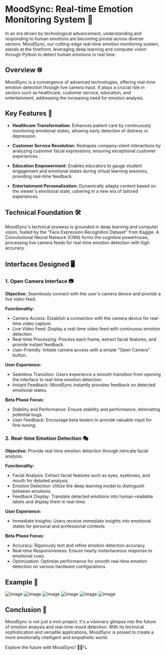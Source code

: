 # MoodSync: Real-time Emotion Monitoring System 🚀

In an era driven by technological advancement, understanding and responding to human emotions are becoming pivotal across diverse sectors. MoodSync, our cutting-edge real-time emotion monitoring system, stands at the forefront, leveraging deep learning and computer vision through Python to detect human emotions in real time.

## Overview 🌐

MoodSync is a convergence of advanced technologies, offering real-time emotion detection through live camera input. It plays a crucial role in sectors such as healthcare, customer service, education, and entertainment, addressing the increasing need for emotion analysis.

## Key Features 🌈

- **Healthcare Transformation:** Enhances patient care by continuously monitoring emotional states, allowing early detection of distress or depression.

- **Customer Service Revolution:** Reshapes company-client interactions by analyzing customer facial expressions, ensuring exceptional customer experiences.

- **Education Empowerment:** Enables educators to gauge student engagement and emotional states during virtual learning sessions, providing real-time feedback.

- **Entertainment Personalization:** Dynamically adapts content based on the viewer's emotional state, ushering in a new era of tailored experiences.

## Technical Foundation 🛠️

MoodSync's technical prowess is grounded in deep learning and computer vision, fueled by the "Face Expression Recognition Dataset" from Kaggle. A Convolutional Neural Network (CNN) forms the cognitive powerhouse, processing live camera feeds for real-time emotion detection with high accuracy.

## Interfaces Designed 🖥️

### 1. Open Camera Interface 📷

**Objective:** Seamlessly connect with the user's camera device and provide a live video feed.

**Functionality:**
- Camera Access: Establish a connection with the camera device for real-time video capture.
- Live Video Feed: Display a real-time video feed with continuous emotion detection.
- Real-time Processing: Process each frame, extract facial features, and provide instant feedback.
- User-Friendly: Initiate camera access with a simple "Open Camera" button.

**User Experience:**
- Seamless Transition: Users experience a smooth transition from opening the interface to real-time emotion detection.
- Instant Feedback: MoodSync instantly provides feedback on detected emotional states.

**Beta Phase Focus:**
- Stability and Performance: Ensure stability and performance, eliminating potential bugs.
- User Feedback: Encourage beta testers to provide valuable input for fine-tuning.

### 2. Real-time Emotion Detection 🎭

**Objective:** Provide real-time emotion detection through intricate facial analysis.

**Functionality:**
- Facial Analysis: Extract facial features such as eyes, eyebrows, and mouth for detailed analysis.
- Emotion Detection: Utilize the deep learning model to distinguish between emotions.
- Feedback Display: Translate detected emotions into human-readable labels and display them in real-time.

**User Experience:**
- Immediate Insights: Users receive immediate insights into emotional states for personal and professional contexts.

**Beta Phase Focus:**
- Accuracy: Rigorously test and refine emotion detection accuracy.
- Real-time Responsiveness: Ensure nearly instantaneous response to emotional cues.
- Optimization: Optimize performance for smooth real-time emotion detection on various hardware configurations.

## Example 🎪 
![image](https://github.com/Raja244/MoodSync/assets/65381335/06a72e85-fb5e-4a6e-9818-60e7e3008d7e) ![image](https://github.com/Raja244/MoodSync/assets/65381335/1e4c6610-d6ce-473f-8348-ca304f8092be)
![image](https://github.com/Raja244/MoodSync/assets/65381335/2ae6afc9-40bb-4e00-bbbd-d7ad1ab7ffd7) ![image](https://github.com/Raja244/MoodSync/assets/65381335/18dc2ba8-9b75-48dd-b535-1dc1f10082be)
![image](https://github.com/Raja244/MoodSync/assets/65381335/60f0a25e-2b7e-4e29-84d9-988398411f10) ![image](https://github.com/Raja244/MoodSync/assets/65381335/c09e5b3e-2461-451e-8615-d30a59fd5f9e)


## Conclusion 🌟

MoodSync is not just a mini project; it's a visionary glimpse into the future of emotion analysis and real-time mood detection. With its technical sophistication and versatile applications, MoodSync is poised to create a more emotionally intelligent and empathetic world.

Explore the future with MoodSync! 🚀💬🔍
